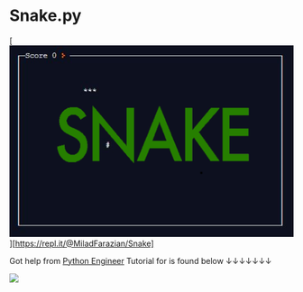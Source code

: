 # Snake.py 

[![](snake.png)][https://repl.it/@MiladFarazian/Snake]

Got help from [Python Engineer][YouTube_link]
Tutorial for is found below ↓↓↓↓↓↓↓

[![][image_link]][YouTube_link]

[image_link]: https://i.ytimg.com/vi/M_npdRYD4K0/hqdefault.jpg?sqp=-oaymwEZCPYBEIoBSFXyq4qpAwsIARUAAIhCGAFwAQ==&rs=AOn4CLDAqG6jUYzIg1ls9lDeWevH9EZjew
[YouTube_link]: https://www.youtube.com/watch?v=M_npdRYD4K0
